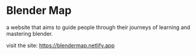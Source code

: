 # Blender Map

a website that aims to guide people through their journeys of learning and mastering blender.

visit the site: https://blendermap.netlify.app 

